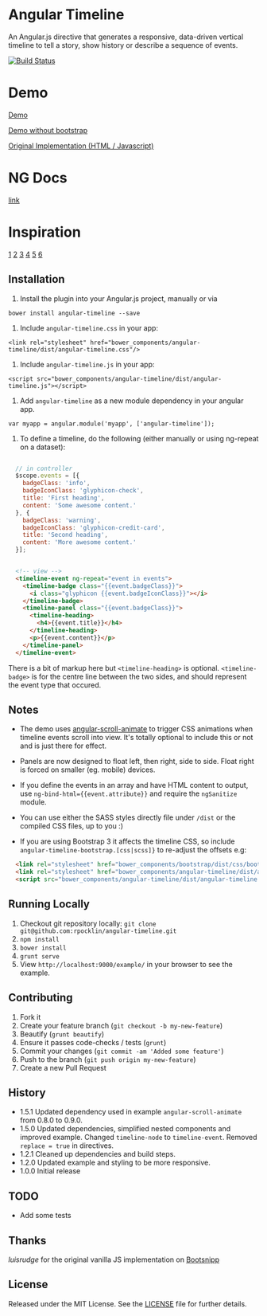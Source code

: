 # Angular Timeline

An Angular.js directive that generates a responsive, data-driven vertical timeline to tell a story, 
show history or describe a sequence of events.

[![Build Status](https://secure.travis-ci.org/rpocklin/angular-timeline.svg)](http:/travis-ci.org/rpocklin/angular-timeline)

# Demo

[Demo](http://rpocklin.github.io/angular-timeline/example/index.html)

[Demo without bootstrap](http://rpocklin.github.io/angular-timeline/example/index-no-bootstrap.html)

[Original Implementation (HTML / Javascript)](http://bootsnipp.com/snippets/featured/timeline-responsive)

# NG Docs

[link](http://rpocklin.github.io/angular-timeline/docs/#/api/angular-timeline.directive:timeline)

# Inspiration
[1](http://bootsnipp.com/snippets/featured/two-column-timeline-not-responsive)
[2](http://bootsnipp.com/snippets/featured/timeline-single-column)
[3](http://bootsnipp.com/snippets/featured/single-column-timeline)
[4](http://bootsnipp.com/snippets/featured/timeline-with-images-and-tooltip)
[5](http://bootsnipp.com/snippets/featured/timeline-dotted)
[6](http://codyhouse.co/demo/vertical-timeline/index.html)

## Installation

1. Install the plugin into your Angular.js project, manually or via

  `bower install angular-timeline --save`

1. Include `angular-timeline.css` in your app:

  `<link rel="stylesheet" href="bower_components/angular-timeline/dist/angular-timeline.css"/>`

1. Include `angular-timeline.js` in your app:

  `<script src="bower_components/angular-timeline/dist/angular-timeline.js"></script>`

1. Add `angular-timeline` as a new module dependency in your angular app.

  `var myapp = angular.module('myapp', ['angular-timeline']);`

1. To define a timeline, do the following (either manually or using ng-repeat on a dataset):

  ```javascript
  
    // in controller
    $scope.events = [{
      badgeClass: 'info',
      badgeIconClass: 'glyphicon-check',
      title: 'First heading',
      content: 'Some awesome content.'
    }, {
      badgeClass: 'warning',
      badgeIconClass: 'glyphicon-credit-card',
      title: 'Second heading',
      content: 'More awesome content.'
    }];
  ```

  ```html
  
    <!-- view -->
    <timeline-event ng-repeat="event in events">
      <timeline-badge class="{{event.badgeClass}}">
        <i class="glyphicon {{event.badgeIconClass}}"></i>
      </timeline-badge>
      <timeline-panel class="{{event.badgeClass}}">
        <timeline-heading>
          <h4>{{event.title}}</h4>
        </timeline-heading>
        <p>{{event.content}}</p>
      </timeline-panel>
    </timeline-event>
  ```

There is a bit of markup here but `<timeline-heading>` is optional.
`<timeline-badge>` is for the centre line between the two sides, and should represent the event type that occured.

## Notes

- The demo uses [angular-scroll-animate](https://github.com/rpocklin/angular-scroll-animate) to trigger CSS animations when timeline events scroll into view.  It's totally optional to include this or not and is just there for effect.

- Panels are now designed to float left, then right, side to side.  Float right is forced on smaller (eg. mobile) devices.
- If you define the events in an array and have HTML content to output, use `ng-bind-html={{event.attribute}}` and require the `ngSanitize` module.

- You can use either the SASS styles directly file under `/dist` or the compiled CSS files, up to you :)

- If you are using Bootstrap 3 it affects the timeline CSS, so include `angular-timeline-bootstrap.[css|scss]}` to re-adjust the offsets e.g:

```html
  <link rel="stylesheet" href="bower_components/bootstrap/dist/css/bootstrap.css" />
  <link rel="stylesheet" href="bower_components/angular-timeline/dist/angular-timeline-bootstrap.css" />
  <script src="bower_components/angular-timeline/dist/angular-timeline.js"></script>
```


## Running Locally

1. Checkout git repository locally: `git clone git@github.com:rpocklin/angular-timeline.git`
1. `npm install`
1. `bower install`
1. `grunt serve`
1. View `http://localhost:9000/example/` in your browser to see the example.


## Contributing

1. Fork it
1. Create your feature branch (`git checkout -b my-new-feature`)
1. Beautify (`grunt beautify`)
1. Ensure it passes code-checks / tests (`grunt`)
1. Commit your changes (`git commit -am 'Added some feature'`)
1. Push to the branch (`git push origin my-new-feature`)
1. Create a new Pull Request


## History

* 1.5.1 Updated dependency used in example `angular-scroll-animate` from 0.8.0 to 0.9.0.
* 1.5.0 Updated dependencies, simplified nested components and improved example.  Changed `timeline-node` to `timeline-event`. Removed `replace = true` in directives.
* 1.2.1 Cleaned up dependencies and build steps.
* 1.2.0 Updated example and styling to be more responsive.
* 1.0.0 Initial release


## TODO

- Add some tests

## Thanks
*luisrudge* for the original vanilla JS implementation on [Bootsnipp](http://bootsnipp.com/snippets/featured/timeline-responsive)


## License

Released under the MIT License. See the [LICENSE][license] file for further details.

[license]: https://github.com/rpocklin/angular-timeline/blob/master/LICENSE
